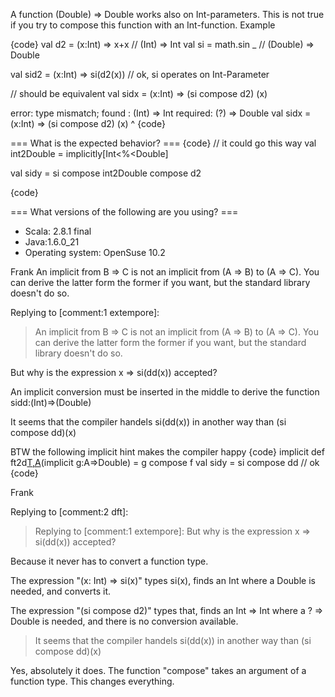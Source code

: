 A function  (Double) => Double works also on Int-parameters.
This is not true if you try to compose this function with 
an Int-function. Example

{code}
val d2 = (x:Int) => x+x  // (Int) => Int
val si = math.sin _      // (Double) => Double

val sid2 = (x:Int) => si(d2(x)) // ok, si operates on Int-Parameter

// should be equivalent
val sidx = (x:Int) => (si compose d2) (x)

error: type mismatch;
 found   : (Int) => Int
 required: (?) => Double
       val sidx = (x:Int) => (si compose d2) (x)
                                         ^
{code} 



=== What is the expected behavior? ===
{code}
// it could go this way 
val int2Double = implicitly[Int<%<Double]

val sidy = si compose int2Double compose d2
                                         
{code}


=== What versions of the following are you using? ===
  - Scala: 2.8.1 final
  - Java:1.6.0_21
  - Operating system: OpenSuse 10.2

Frank
An implicit from B => C is not an implicit from (A => B) to (A => C).  You can derive the latter form the former if you want, but the standard library doesn't do so.

Replying to [comment:1 extempore]:
> An implicit from B => C is not an implicit from (A => B) to (A => C).  You can derive the latter form the former if you want, but the standard library doesn't do so.

But why is the expression x => si(dd(x))  accepted?

An implicit conversion must be inserted in the middle
to derive the function sidd:(Int)=>(Double)

It seems that the compiler handels  si(dd(x)) in another way
than (si compose dd)(x)

BTW the following implicit hint makes the compiler happy
{code}
implicit def ft2d[T,A]( f:T=>A )(implicit g:A=>Double) = g compose f
val sidy = si compose dd // ok 
{code}

Frank

Replying to [comment:2 dft]:
> Replying to [comment:1 extempore]:
> But why is the expression x => si(dd(x))  accepted?

Because it never has to convert a function type.

The expression "(x: Int) => si(x)" types si(x), finds an Int where a Double is needed, and converts it.

The expression "(si compose d2)" types that, finds an Int => Int where a ? => Double is needed, and there is no conversion available.

> It seems that the compiler handels  si(dd(x)) in another way
> than (si compose dd)(x)

Yes, absolutely it does.  The function "compose" takes an argument of a function type.  This changes everything.
